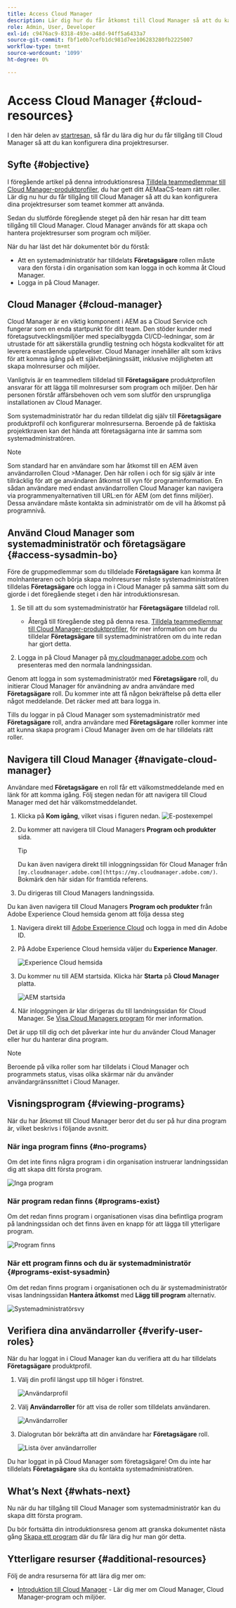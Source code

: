 ```yaml
---
title: Access Cloud Manager
description: Lär dig hur du får åtkomst till Cloud Manager så att du kan konfigurera dina projektresurser.
role: Admin, User, Developer
exl-id: c9476ac9-8318-493e-a48d-94ff5a6433a7
source-git-commit: fbf1e0b7cefb1dc981d7ee106283280fb2225007
workflow-type: tm+mt
source-wordcount: '1099'
ht-degree: 0%

---
```


# Access Cloud Manager {#cloud-resources}

I den här delen av [startresan,](overview.md) så får du lära dig hur du får tillgång till Cloud Manager så att du kan konfigurera dina projektresurser.

## Syfte {#objective}

I föregående artikel på denna introduktionsresa [Tilldela teammedlemmar till Cloud Manager-produktprofiler,](assign-profiles-cloud-manager.md) du har gett ditt AEMaaCS-team rätt roller. Lär dig nu hur du får tillgång till Cloud Manager så att du kan konfigurera dina projektresurser som teamet kommer att använda.

Sedan du slutförde föregående steget på den här resan har ditt team tillgång till Cloud Manager. Cloud Manager används för att skapa och hantera projektresurser som program och miljöer.

När du har läst det här dokumentet bör du förstå:

* Att en systemadministratör har tilldelats **Företagsägare** rollen måste vara den första i din organisation som kan logga in och komma åt Cloud Manager.
* Logga in på Cloud Manager.

## Cloud Manager {#cloud-manager}

Cloud Manager är en viktig komponent i AEM as a Cloud Service och fungerar som en enda startpunkt för ditt team. Den stöder kunder med företagsutvecklingsmiljöer med specialbyggda CI/CD-ledningar, som är utrustade för att säkerställa grundlig testning och högsta kodkvalitet för att leverera enastående upplevelser. Cloud Manager innehåller allt som krävs för att komma igång på ett självbetjäningssätt, inklusive möjligheten att skapa molnresurser och miljöer.

Vanligtvis är en teammedlem tilldelad till **Företagsägare** produktprofilen ansvarar för att lägga till molnresurser som program och miljöer. Den här personen förstår affärsbehoven och vem som slutför den ursprungliga installationen av Cloud Manager.

Som systemadministratör har du redan tilldelat dig själv till **Företagsägare** produktprofil och konfigurerar molnresurserna. Beroende på de faktiska projektkraven kan det hända att företagsägarna inte är samma som systemadministratören.

>[!NOTE]
>
>Som standard har en användare som har åtkomst till en AEM även användarrollen Cloud >Manager. Den här rollen i och för sig själv är inte tillräcklig för att ge användaren åtkomst till vyn för programinformation. En sådan användare med endast användarrollen Cloud Manager kan navigera via programmenyalternativen till URL:en för AEM (om det finns miljöer). Dessa användare måste kontakta sin administratör om de vill ha åtkomst på programnivå.

## Använd Cloud Manager som systemadministratör och företagsägare {#access-sysadmin-bo}

Före de gruppmedlemmar som du tilldelade **Företagsägare** kan komma åt molnhanteraren och börja skapa molnresurser måste systemadministratören tilldelas **Företagsägare** och logga in i Cloud Manager på samma sätt som du gjorde i det föregående steget i den här introduktionsresan.

1. Se till att du som systemadministratör har **Företagsägare** tilldelad roll.

   * Återgå till föregående steg på denna resa. [Tilldela teammedlemmar till Cloud Manager-produktprofiler,](assign-profiles-cloud-manager.md) för mer information om hur du tilldelar **Företagsägare** till systemadministratören om du inte redan har gjort detta.

1. Logga in på Cloud Manager på [my.cloudmanager.adobe.com](https://my.cloudmanager.adobe.com/) och presenteras med den normala landningssidan.

Genom att logga in som systemadministratör med **Företagsägare** roll, du initierar Cloud Manager för användning av andra användare med **Företagsägare** roll. Du kommer inte att få någon bekräftelse på detta eller något meddelande. Det räcker med att bara logga in.

Tills du loggar in på Cloud Manager som systemadministratör med **Företagsägare** roll, andra användare med **Företagsägare** roller kommer inte att kunna skapa program i Cloud Manager även om de har tilldelats rätt roller.

## Navigera till Cloud Manager {#navigate-cloud-manager}

Användare med **Företagsägare** en roll får ett välkomstmeddelande med en länk för att komma igång. Följ stegen nedan för att navigera till Cloud Manager med det här välkomstmeddelandet.

1. Klicka på **Kom igång**, vilket visas i figuren nedan.
   ![E-postexempel](/help/journey-onboarding/assets/get-started-email.png)

1. Du kommer att navigera till Cloud Managers **Program och produkter** sida.

   >[!TIP]
   >
   >Du kan även navigera direkt till inloggningssidan för Cloud Manager från `[my.cloudmanager.adobe.com](https://my.cloudmanager.adobe.com/)`. Bokmärk den här sidan för framtida referens.

1. Du dirigeras till Cloud Managers landningssida.

Du kan även navigera till Cloud Managers **Program och produkter** från Adobe Experience Cloud hemsida genom att följa dessa steg

1. Navigera direkt till [Adobe Experience Cloud](https://experience.adobe.com) och logga in med din Adobe ID.

1. På Adobe Experience Cloud hemsida väljer du **Experience Manager**.

   ![Experience Cloud hemsida](/help/journey-onboarding/assets/setup-resources2.png)

1. Du kommer nu till AEM startsida. Klicka här **Starta** på **Cloud Manager** platta.

   ![AEM startsida](/help/journey-onboarding/assets/setup-resources3.png)

1. När inloggningen är klar dirigeras du till landningssidan för Cloud Manager. Se [Visa Cloud Managers program](#viewing-programs) för mer information.

Det är upp till dig och det påverkar inte hur du använder Cloud Manager eller hur du hanterar dina program.

>[!NOTE]
>
>Beroende på vilka roller som har tilldelats i Cloud Manager och programmets status, visas olika skärmar när du använder användargränssnittet i Cloud Manager.

## Visningsprogram {#viewing-programs}

När du har åtkomst till Cloud Manager beror det du ser på hur dina program är, vilket beskrivs i följande avsnitt.

### När inga program finns {#no-programs}

Om det inte finns några program i din organisation instruerar landningssidan dig att skapa ditt första program.

![Inga program](/help/implementing/cloud-manager/getting-access-to-aem-in-cloud/assets/first_timelogin0.png)

### När program redan finns {#programs-exist}

Om det redan finns program i organisationen visas dina befintliga program på landningssidan och det finns även en knapp för att lägga till ytterligare program.

![Program finns](/help/implementing/cloud-manager/getting-access-to-aem-in-cloud/assets/first_timelogin1.png)

### När ett program finns och du är systemadministratör {#programs-exist-sysadmin}

Om det redan finns program i organisationen och du är systemadministratör visas landningssidan **Hantera åtkomst** med **Lägg till program** alternativ.

![Systemadministratörsvy](/help/implementing/cloud-manager/getting-access-to-aem-in-cloud/assets/admin-console-4.png)

## Verifiera dina användarroller {#verify-user-roles}

När du har loggat in i Cloud Manager kan du verifiera att du har tilldelats **Företagsägare** produktprofil.

1. Välj din profil längst upp till höger i fönstret.

   ![Användarprofil](/help/journey-onboarding/assets/setup-resources5.png)

1. Välj **Användarroller** för att visa de roller som tilldelats användaren.

   ![Användarroller](/help/journey-onboarding/assets/setup-resources6.png)

1. Dialogrutan bör bekräfta att din användare har **Företagsägare** roll.

   ![Lista över användarroller](/help/journey-onboarding/assets/setup-resources7.png)

Du har loggat in på Cloud Manager som företagsägare! Om du inte har tilldelats **Företagsägare** ska du kontakta systemadministratören.

## What’s Next {#whats-next}

Nu när du har tillgång till Cloud Manager som systemadministratör kan du skapa ditt första program.

Du bör fortsätta din introduktionsresa genom att granska dokumentet nästa gång [Skapa ett program](create-program.md) där du får lära dig hur man gör detta.

## Ytterligare resurser {#additional-resources}

Följ de andra resurserna för att lära dig mer om:

* [Introduktion till Cloud Manager](/help/onboarding/cloud-manager-introduction.md) - Lär dig mer om Cloud Manager, Cloud Manager-program och miljöer.
